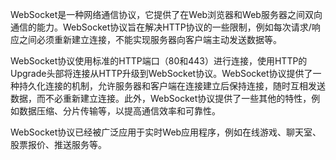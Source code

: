 WebSocket是一种网络通信协议，它提供了在Web浏览器和Web服务器之间双向通信的能力。WebSocket协议旨在解决HTTP协议的一些限制，例如每次请求/响应之间必须重新建立连接，不能实现服务器向客户端主动发送数据等。

WebSocket协议使用标准的HTTP端口（80和443）进行连接，使用HTTP的Upgrade头部将连接从HTTP升级到WebSocket协议。WebSocket协议提供了一种持久化连接的机制，允许服务器和客户端在连接建立后保持连接，随时互相发送数据，而不必重新建立连接。此外，WebSocket协议提供了一些其他的特性，例如数据压缩、分片传输等，以提高通信效率和可靠性。

WebSocket协议已经被广泛应用于实时Web应用程序，例如在线游戏、聊天室、股票报价、推送服务等。